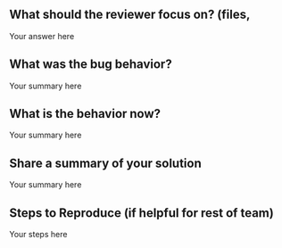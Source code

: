 ## What should the reviewer focus on? (files, 
Your answer here

## What was the bug behavior? 
Your summary here

## What is the behavior now? 
Your summary here

## Share a summary of your solution 
Your summary here 

## Steps to Reproduce (if helpful for rest of team)
Your steps here 


